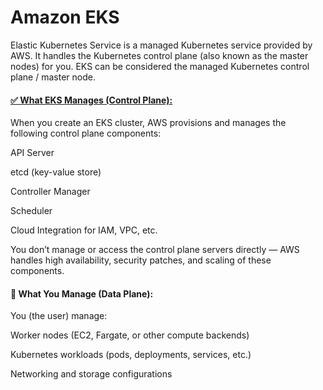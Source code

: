 <h1>Amazon EKS</h1>

Elastic Kubernetes Service is a managed Kubernetes service provided by AWS. It handles the Kubernetes control plane (also known as the master nodes) for you.
EKS can be considered the managed Kubernetes control plane / master node.

<h4><u>✅ What EKS Manages (Control Plane): </u></h4>
When you create an EKS cluster, AWS provisions and manages the following control plane components:

API Server

etcd (key-value store)

Controller Manager

Scheduler

Cloud Integration for IAM, VPC, etc.

You don’t manage or access the control plane servers directly — AWS handles high availability, security patches, and scaling of these components.

<h4>🔸 What You Manage (Data Plane):</h4>

You (the user) manage:

Worker nodes (EC2, Fargate, or other compute backends)

Kubernetes workloads (pods, deployments, services, etc.)

Networking and storage configurations

